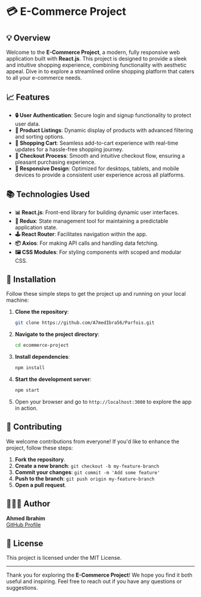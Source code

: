 # 💳 E-Commerce Project

## 💡 Overview

Welcome to the **E-Commerce Project**, a modern, fully responsive web application built with **React.js**. This project is designed to provide a sleek and intuitive shopping experience, combining functionality with aesthetic appeal. Dive in to explore a streamlined online shopping platform that caters to all your e-commerce needs.

## 📈 Features

- **🔒 User Authentication**: Secure login and signup functionality to protect user data.
- **🛒 Product Listings**: Dynamic display of products with advanced filtering and sorting options.
- **🚚 Shopping Cart**: Seamless add-to-cart experience with real-time updates for a hassle-free shopping journey.
- **🛑 Checkout Process**: Smooth and intuitive checkout flow, ensuring a pleasant purchasing experience.
- **📱 Responsive Design**: Optimized for desktops, tablets, and mobile devices to provide a consistent user experience across all platforms.

## 📚 Technologies Used

- **📊 React.js**: Front-end library for building dynamic user interfaces.
- **🧬 Redux**: State management tool for maintaining a predictable application state.
- **🕹️ React Router**: Facilitates navigation within the app.
- **📦 Axios**: For making API calls and handling data fetching.
- **🖼️ CSS Modules**: For styling components with scoped and modular CSS.

## 🔧 Installation

Follow these simple steps to get the project up and running on your local machine:

1. **Clone the repository**:
   ```bash
   git clone https://github.com/A7medIbra56/Parfois.git
   ```

2. **Navigate to the project directory**:
   ```bash
   cd ecommerce-project
   ```

3. **Install dependencies**:
   ```bash
   npm install
   ```

4. **Start the development server**:
   ```bash
   npm start
   ```

5. Open your browser and go to `http://localhost:3000` to explore the app in action.

## 🚀 Contributing

We welcome contributions from everyone! If you'd like to enhance the project, follow these steps:

1. **Fork the repository**.
2. **Create a new branch**: `git checkout -b my-feature-branch`
3. **Commit your changes**: `git commit -m 'Add some feature'`
4. **Push to the branch**: `git push origin my-feature-branch`
5. **Open a pull request**.

## 👨‍👩‍👦 Author

**Ahmed Ibrahim**  
[GitHub Profile](https://github.com/A7medIbra56)

## 📢 License

This project is licensed under the MIT License.

---

Thank you for exploring the **E-Commerce Project**! We hope you find it both useful and inspiring. Feel free to reach out if you have any questions or suggestions.

